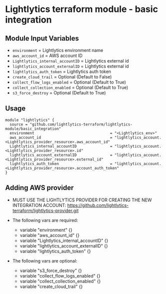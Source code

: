 Lightlytics terraform module - basic integration
===========


Module Input Variables
----------------------

- `environment`                       = Lightlytics environment name
- `aws_account_id`                    = AWS account ID
- `Lightlytics_internal_accountID`    = Lightlytics external id
- `lightlytics_account_externalID`    = Lightlytics external id
- `lightlytics_auth_token`            = Lightlytics auth token
- `create_cloud_trail`                = Optional (Default to False)
- `collect_flow_logs_enabled`         = Optional (Default to True)
- `collect_collection_enabled`        = Optional (Default to True)
- `s3_force_destroy`                  = Optional (Default to True)


Usage
-----

```hcl
module "lightlytics" {
  source = "github.com/lightlytics-terraform/lightlytics-module/basic_integration"
  environment                                  = "<Lightlytics_env>"
  aws_account_id                               = "lightlytics_account.<Lightlytics_provider_resource>.aws_account_id"
  Lightlytics_internal_accountID               = "lightlytics_account.<Lightlytics_provider_resource>.id"
  lightlytics_account_externalID               = "lightlytics_account.<Lightlytics_provider_resource>.external_id"
  lightlytics_auth_token                       = "lightlytics_account.<Lightlytics_provider_resource>.account_auth_token"
}
```


Adding AWS provider
-----

- MUST USE THE LIGHTLYTICS PROVIDER FOR CREATING THE NEW INTEGRATION ACCOUNT:
  https://github.com/lightlytics-terraform/lightlytics-provider.git

- The following vars are required:
  - variable "environment" {}
  - variable "aws_account_id" {}
  - variable "Lightlytics_internal_accountID" {}
  - variable "lightlytics_account_externalID" {}
  - variable "lightlytics_auth_token" {}
  
  
- The following vars are optional:
  - variable "s3_force_destroy" {}
  - variable "collect_flow_logs_enabled" {}
  - variable "collect_collection_enabled" {}
  - variable "create_cloud_trail" {}

